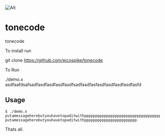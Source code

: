 ![Alt](https://upload.wikimedia.org/wikipedia/commons/thumb/e/e5/Analogue_modem_-_acoustic_coupler.jpg/800px-Analogue_modem_-_acoustic_coupler.jpg)

tonecode
========

tonecode


To install run

git clone https://github.com/eicospike/tonecode



To Run


./demo.x asdfaafdsafsadfasdfasdfasdfasdfsadfasdfasfasdfasdfasdfasdfasfd




Usage
-----
	$ ./demo.x putamessageherebutyouhavetopaditwithpppppppppppppppppppppppppppppppppppppp
	putamessageherebutyouhavetopaditwithpppppppppppppppppppppppp
Thats all.
